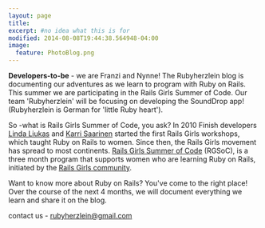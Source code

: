 ```yaml
---
layout: page
title: 
excerpt: #no idea what this is for
modified: 2014-08-08T19:44:38.564948-04:00
image:
  feature: PhotoBlog.png
---
```


__Developers-to-be__ - we are Franzi and Nynne! The Rubyherzlein blog is documenting our adventures as we learn to program with Ruby on Rails. This summer we are participating in the Rails Girls Summer of Code. Our team 'Rubyherzlein' will be focusing on developing the SoundDrop app! (Rubyherzlein is German for 'little Ruby heart').

So -what is Rails Girls Summer of Code, you ask? In 2010 Finish developers [Linda Liukas](http://signaltower.co/linda-liukas/) and [Karri Saarinen](http://karrisaarinen.com/) started the first Rails Girls workshops, which taught Ruby on Rails to women. Since then, the Rails Girls movement has spread to most continents. [Rails Girls Summer of Code](http://railsgirlssummerofcode.org/) (RGSoC), is a three month program that supports women who are learning Ruby on Rails, initiated by the [Rails Girls community](http://railsgirls.com/).

Want to know more about Ruby on Rails? You've come to the right place! Over the course of the next 4 months, we will document everything we learn and share it on the blog. 


contact us - rubyherzlein@gmail.com

